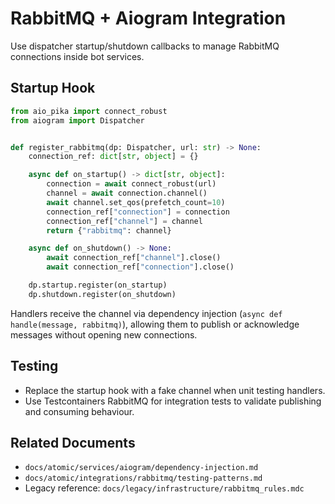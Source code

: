 # RabbitMQ + Aiogram Integration

Use dispatcher startup/shutdown callbacks to manage RabbitMQ connections inside bot services.

## Startup Hook

```python
from aio_pika import connect_robust
from aiogram import Dispatcher


def register_rabbitmq(dp: Dispatcher, url: str) -> None:
    connection_ref: dict[str, object] = {}

    async def on_startup() -> dict[str, object]:
        connection = await connect_robust(url)
        channel = await connection.channel()
        await channel.set_qos(prefetch_count=10)
        connection_ref["connection"] = connection
        connection_ref["channel"] = channel
        return {"rabbitmq": channel}

    async def on_shutdown() -> None:
        await connection_ref["channel"].close()
        await connection_ref["connection"].close()

    dp.startup.register(on_startup)
    dp.shutdown.register(on_shutdown)
```

Handlers receive the channel via dependency injection (`async def handle(message, rabbitmq)`), allowing them to publish or acknowledge messages without opening new connections.

## Testing

- Replace the startup hook with a fake channel when unit testing handlers.
- Use Testcontainers RabbitMQ for integration tests to validate publishing and consuming behaviour.

## Related Documents

- `docs/atomic/services/aiogram/dependency-injection.md`
- `docs/atomic/integrations/rabbitmq/testing-patterns.md`
- Legacy reference: `docs/legacy/infrastructure/rabbitmq_rules.mdc`
